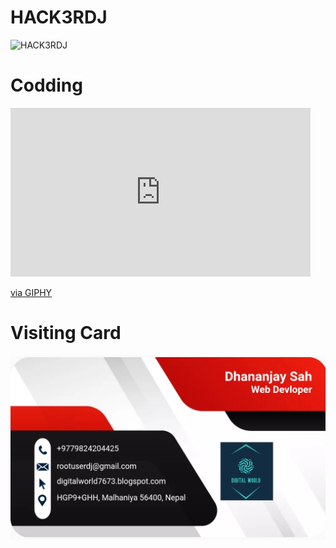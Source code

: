 
# HACK3RDJ

<img alt="HACK3RDJ" src="https://github.com/rootuserdj/rootuserdj/blob/master/15667.gif">


# Codding
<iframe src="https://giphy.com/embed/RbDKaczqWovIugyJmW" width="480" height="270" frameBorder="0" class="giphy-embed" allowFullScreen></iframe><p><a href="https://giphy.com/gifs/looneytunesworldofmayhem-world-of-mayhem-looney-tunes-ltwom-RbDKaczqWovIugyJmW">via GIPHY</a></p>


# Visiting Card

<img src="https://github.com/rootuserdj/rootuserdj/blob/master/Screenshot_2022-08-11-01-44-59-05_4a5c017d345573e8ef682f0cf07146f7.jpg" >

